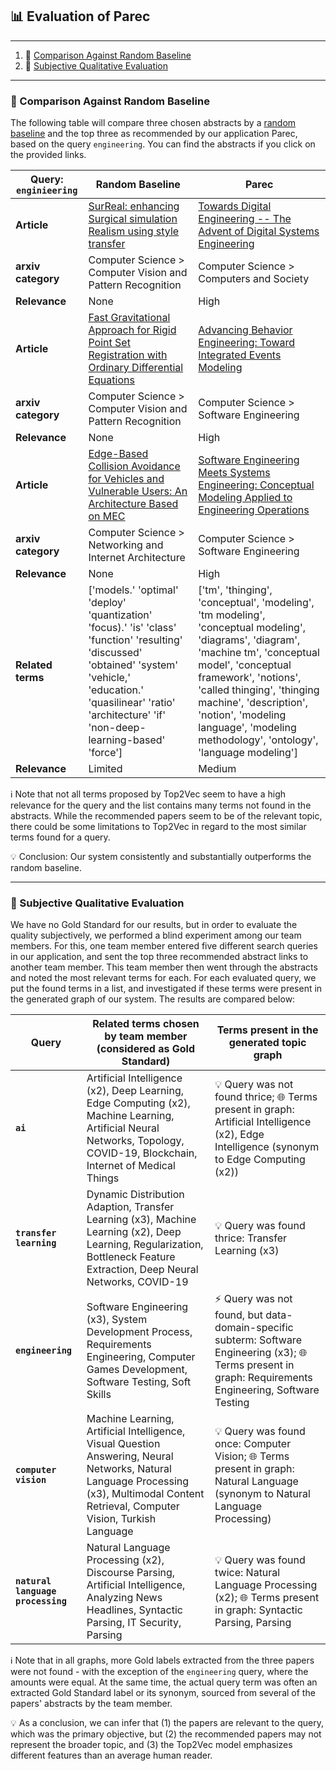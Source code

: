 ## 📊 Evaluation of Parec
***

1. 👾 [Comparison Against Random Baseline](#comparison_against_random_baseline)
2. 🧐 [Subjective Qualitative Evaluation](#subjective_qualitative_evaluation)

***

### 👾 Comparison Against Random Baseline <a name="comparison_against_random_baseline"></a>

The following table will compare three chosen abstracts by a [random baseline](baselines.py) and the top three as recommended by our application Parec, based on the query `engineering`. You can find the abstracts if you click on the provided links.

|**Query: `enginieering`**|**Random Baseline**|**Parec**|
|-----|----------|-----------|
|**Article**| [SurReal: enhancing Surgical simulation Realism using style transfer](https://arxiv.org/abs/1811.02946) | [Towards Digital Engineering -- The Advent of Digital Systems Engineering](https://arxiv.org/abs/2002.11672) |
|**arxiv category**|Computer Science > Computer Vision and Pattern Recognition|Computer Science > Computers and Society|
|**Relevance**|None|High|
|**Article**| [Fast Gravitational Approach for Rigid Point Set Registration with Ordinary Differential Equations](https://arxiv.org/abs/2009.14005) | [Advancing Behavior Engineering: Toward Integrated Events Modeling](https://arxiv.org/abs/2101.01325) |
|**arxiv category**|Computer Science > Computer Vision and Pattern Recognition|Computer Science > Software Engineering|
|**Relevance**|None|High|
|**Article**| [Edge-Based Collision Avoidance for Vehicles and Vulnerable Users: An Architecture Based on MEC](https://arxiv.org/abs/1911.05299) | [Software Engineering Meets Systems Engineering: Conceptual Modeling Applied to Engineering Operations](https://arxiv.org/abs/2110.13995) |
|**arxiv category**|Computer Science > Networking and Internet Architecture|Computer Science > Software Engineering|
|**Relevance**|None| High|
|**Related terms**|['models.' 'optimal' 'deploy' 'quantization' 'focus).' 'is' 'class' 'function' 'resulting' 'discussed' 'obtained' 'system' 'vehicle,' 'education.' 'quasilinear' 'ratio' 'architecture' 'if' 'non-deep-learning-based' 'force'] | ['tm', 'thinging', 'conceptual', 'modeling', 'tm modeling', 'conceptual modeling', 'diagrams', 'diagram', 'machine tm', 'conceptual model', 'conceptual framework', 'notions', 'called thinging', 'thinging machine', 'description', 'notion', 'modeling language', 'modeling methodology', 'ontology', 'language modeling']|
|**Relevance**|Limited|Medium|

ℹ️ Note that not all terms proposed by Top2Vec seem to have a high relevance for the query and the list contains many terms not found in the abstracts. While the recommended papers seem to be of the relevant topic, there could be some limitations to Top2Vec in regard to the most similar terms found for a query.

💡 Conclusion: Our system consistently and substantially outperforms the random baseline.

***
### 🧐 Subjective Qualitative Evaluation <a name="subjective_qualitative_evaluation"></a>

We have no Gold Standard for our results, but in order to evaluate the quality subjectively, we performed a blind experiment among our team members. For this, one team member entered five different search queries in our application, and sent the top three recommended abstract links to another team member. This team member then went through the abstracts and noted the most relevant terms for each. For each evaluated query, we put the found terms in a list, and investigated if these terms were present in the generated graph of our system. The results are compared below:

|**Query**|**Related terms chosen by team member (considered as Gold Standard)**|**Terms present in the generated topic graph**|
|-------------|-------------|-----------------|
|**`ai`**| Artificial Intelligence (x2), Deep Learning, Edge Computing (x2), Machine Learning, Artificial Neural Networks, Topology, COVID-19, Blockchain, Internet of Medical Things| 💡 Query was not found thrice; 🌐 Terms present in graph: Artificial Intelligence (x2), Edge Intelligence (synonym to Edge Computing (x2))|
|**`transfer learning`**| Dynamic Distribution Adaption, Transfer Learning (x3), Machine Learning (x2), Deep Learning, Regularization, Bottleneck Feature Extraction, Deep Neural Networks, COVID-19 | 💡 Query was found thrice: Transfer Learning (x3) |
|**`engineering`**|Software Engineering (x3), System Development Process, Requirements Engineering, Computer Games Development, Software Testing, Soft Skills| ⚡️ Query was not found, but data-domain-specific subterm: Software Engineering (x3); 🌐 Terms present in graph: Requirements Engineering, Software Testing|
|**`computer vision`**|Machine Learning, Artificial Intelligence, Visual Question Answering, Neural Networks, Natural Language Processing (x3), Multimodal Content Retrieval, Computer Vision, Turkish Language| 💡 Query was found once: Computer Vision; 🌐 Terms present in graph:  Natural Language (synonym to Natural Language Processing)|
|**`natural language processing`**|Natural Language Processing (x2), Discourse Parsing, Artificial Intelligence, Analyzing News Headlines, Syntactic Parsing, IT Security, Parsing| 💡 Query was found twice: Natural Language Processing (x2); 🌐 Terms present in graph: Syntactic Parsing, Parsing |


ℹ️ Note that in all graphs, more Gold labels extracted from the three papers were not found - with the exception of the `engineering` query, where the amounts were equal. At the same time, the actual query term was often an extracted Gold Standard label or its synonym, sourced from several of the papers' abstracts by the team member.

💡 As a conclusion, we can infer that (1) the papers are relevant to the query, which was the primary objective, but (2) the recommended papers may not represent the broader topic, and (3) the Top2Vec model emphasizes different features than an average human reader.